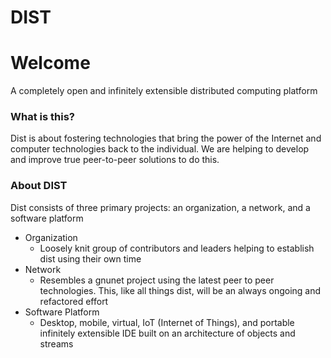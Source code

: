 DIST
=====

# Welcome
A completely open and infinitely extensible distributed computing platform


### What is this?

Dist is about fostering technologies that bring the power of the Internet and computer technologies back to the individual. We are helping to develop and improve true peer-to-peer solutions to do this.

### About DIST

Dist consists of three primary projects: an organization, a network, and a software platform

- Organization
  - Loosely knit group of contributors and leaders helping to establish dist using their own time
- Network
  - Resembles a gnunet project using the latest peer to peer technologies. This, like all things dist, will be an always ongoing and refactored effort
- Software Platform
  - Desktop, mobile, virtual, IoT (Internet of Things), and portable infinitely extensible IDE built on an architecture of objects and streams
